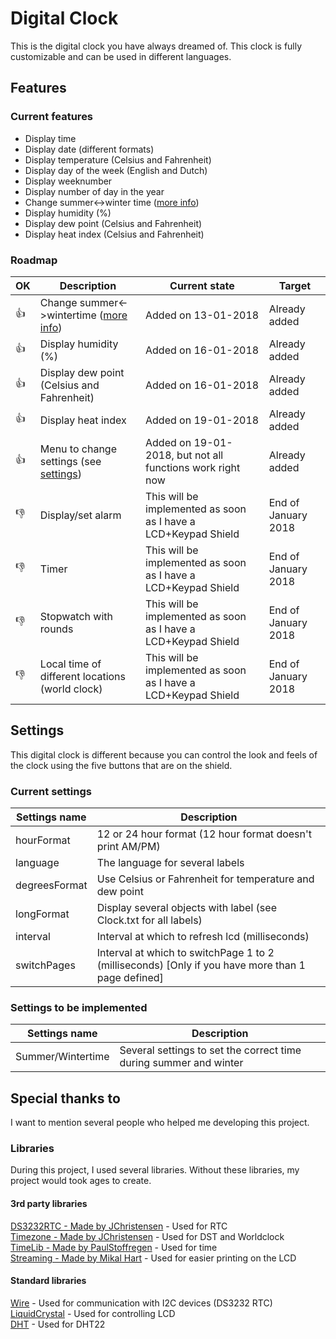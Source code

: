 # Digital Clock

This is the digital clock you have always dreamed of. This clock is fully customizable and can be used in different languages.

## Features

### Current features
- Display time
- Display date (different formats)
- Display temperature (Celsius and Fahrenheit)
- Display day of the week (English and Dutch)
- Display weeknumber
- Display number of day in the year
-	Change summer<->winter time ([more info](https://en.wikipedia.org/wiki/Summer_Time_in_Europe))
- Display humidity (%)
- Display dew point (Celsius and Fahrenheit)
- Display heat index (Celsius and Fahrenheit)

### Roadmap
 OK | Description | Current state | Target
 ----------- | ----------- | ------------- | ------
 :+1: | Change summer<->wintertime ([more info](https://en.wikipedia.org/wiki/Summer_Time_in_Europe)) | Added on 13-01-2018 | Already added
 :+1: | Display humidity (%) | Added on 16-01-2018 | Already added
 :+1: | Display dew point (Celsius and Fahrenheit) | Added on 16-01-2018 | Already added
  :+1: | Display heat index | Added on 19-01-2018 | Already added
 :+1: | Menu to change settings (see [settings](https://github.com/sebastiaanspeck/Digital-Clock#settings)) | Added on 19-01-2018, but not all functions work right now | Already added
 :-1: | Display/set alarm | This will be implemented as soon as I have a LCD+Keypad Shield | End of January 2018
 :-1: | Timer | This will be implemented as soon as I have a LCD+Keypad Shield | End of January 2018
 :-1: | Stopwatch with rounds | This will be implemented as soon as I have a LCD+Keypad Shield | End of January 2018
 :-1: | Local time of different locations (world clock) | This will be implemented as soon as I have a LCD+Keypad Shield | End of January 2018

## Settings
This digital clock is different because you can control the look and feels of the clock using the five buttons that are on the shield.
### Current settings
Settings name | Description
------------- | -----------
hourFormat    | 12 or 24 hour format (12 hour format doesn't print AM/PM)
language      | The language for several labels
degreesFormat | Use Celsius or Fahrenheit for temperature and dew point
longFormat    | Display several objects with label (see Clock.txt for all labels)
interval      | Interval at which to refresh lcd (milliseconds)
switchPages   | Interval at which to switchPage 1 to 2 (milliseconds) [Only if you have more than 1 page defined]

### Settings  to be implemented
Settings name | Description
------------- | -----------
Summer/Wintertime | Several settings to set the correct time during summer and winter

## Special thanks to
I want to mention several people who helped me developing this project.

### Libraries
During this project, I used several libraries. Without these libraries, my project would took ages to create.
#### 3rd party libraries  
[DS3232RTC - Made by JChristensen](https://github.com/JChristensen/DS3232RTC) - Used for RTC   
[Timezone - Made by JChristensen](https://github.com/JChristensen/Timezone) - Used for DST and Worldclock  
[TimeLib - Made by PaulStoffregen](https://github.com/PaulStoffregen/Time) - Used for time  
[Streaming - Made by Mikal Hart](http://arduiniana.org/libraries/streaming/) - Used for easier printing on the LCD  

#### Standard libraries
[Wire](https://www.arduino.cc/en/Reference/Wire) - Used for communication with I2C devices (DS3232 RTC)  
[LiquidCrystal](https://www.arduino.cc/en/Reference/LiquidCrystal)  - Used for controlling LCD  
[DHT](https://github.com/adafruit/DHT-sensor-library) - Used for DHT22
